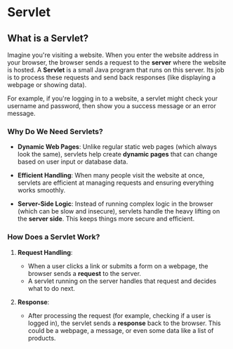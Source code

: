 # **Servlet**

## What is a Servlet?

Imagine you're visiting a website. When you enter the website address in your browser, the browser sends a request to the **server** where the website is hosted. A **Servlet** is a small Java program that runs on this server. Its job is to process these requests and send back responses (like displaying a webpage or showing data).

For example, if you're logging in to a website, a servlet might check your username and password, then show you a success message or an error message.

### Why Do We Need Servlets?

- **Dynamic Web Pages**: Unlike regular static web pages (which always look the same), servlets help create **dynamic pages** that can change based on user input or database data.
  
- **Efficient Handling**: When many people visit the website at once, servlets are efficient at managing requests and ensuring everything works smoothly.

- **Server-Side Logic**: Instead of running complex logic in the browser (which can be slow and insecure), servlets handle the heavy lifting on the **server side**. This keeps things more secure and efficient.

### How Does a Servlet Work?

1. **Request Handling**:
   - When a user clicks a link or submits a form on a webpage, the browser sends a **request** to the server.
   - A servlet running on the server handles that request and decides what to do next.

2. **Response**:
   - After processing the request (for example, checking if a user is logged in), the servlet sends a **response** back to the browser. This could be a webpage, a message, or even some data like a list of products.
